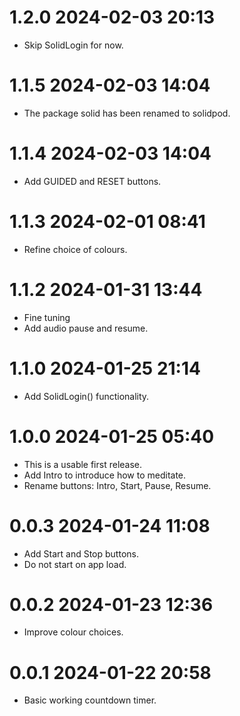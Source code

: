 # 1.2.0 2024-02-03 20:13

+ Skip SolidLogin for now.

# 1.1.5 2024-02-03 14:04

+ The package solid has been renamed to solidpod.

# 1.1.4 2024-02-03 14:04

+ Add GUIDED and RESET buttons.

# 1.1.3 2024-02-01 08:41

+ Refine choice of colours.

# 1.1.2 2024-01-31 13:44

+ Fine tuning
+ Add audio pause and resume.

# 1.1.0 2024-01-25 21:14

+ Add SolidLogin() functionality.

# 1.0.0 2024-01-25 05:40

+ This is a usable first release.
+ Add Intro to introduce how to meditate.
+ Rename buttons: Intro, Start, Pause, Resume.

# 0.0.3 2024-01-24 11:08

+ Add Start and Stop buttons.
+ Do not start on app load.

# 0.0.2 2024-01-23 12:36

+ Improve colour choices.

# 0.0.1 2024-01-22 20:58

+ Basic working countdown timer.
